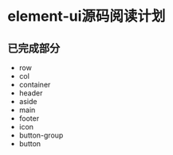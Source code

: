 # element-ui源码阅读计划

## 已完成部分

- row
- col
- container
- header
- aside
- main
- footer
- icon
- button-group
- button